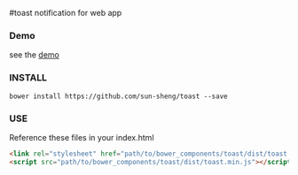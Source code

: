 #toast
notification for web app
### Demo
see the [demo](http://sun-sheng.github.io/toast/demo/index.html)
### INSTALL
    bower install https://github.com/sun-sheng/toast --save    
### USE
Reference these files in your index.html

```html
<link rel="stylesheet" href="path/to/bower_components/toast/dist/toast.min.css"/>
<script src="path/to/bower_components/toast/dist/toast.min.js"></script>    
```    
